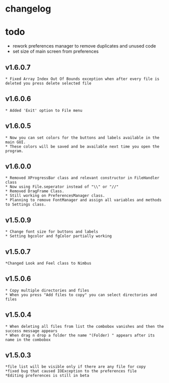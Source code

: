 # changelog
# todo
* rework preferences manager to remove duplicates and unused code
* set size of main screen from preferences
## v1.6.0.7
	* Fixed Array Index Out Of Bounds exception when after every file is deleted you press delete selected file
## v1.6.0.6
	* Added 'Exit' option to File menu
## v1.6.0.5
	* Now you can set colors for the buttons and labels available in the main GUI.
	* These colors will be saved and be available next time you open the program. 
## v1.6.0.0
	* Removed XProgressBar class and relevant constructor in FileHandler class
	* Now using File.seperator instead of "\\" or "//"
	* Removed DragFrame Class.
	* Still working on PreferencesManager class.
	* Planning to remove FontManager and assign all variables and methods to Settings class.
## v1.5.0.9
	* Change font size for buttons and labels
	* Setting bgcolor and fgColor partially working
## v1.5.0.7
	*Changed Look and Feel class to Nimbus
## v1.5.0.6
	* Copy multiple directories and files
	* When you press "Add files to copy" you can select directories and files
## v1.5.0.4
	* When deleting all files from list the combobox vanishes and then the success message appears
	* When drag n drop a folder the name "(Folder) " appears after its name in the combobox 	

## v1.5.0.3
	*file list will be visible only if there are any file for copy
	*fixed bug that caused IOException to the preferences file
	*Editing preferences is still in beta


